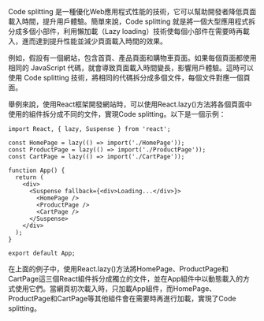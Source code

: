 

Code splitting 是一種優化Web應用程式性能的技術，它可以幫助開發者降低頁面載入時間，提升用戶體驗。簡單來說，Code splitting 就是將一個大型應用程式拆分成多個小部件，利用懶加載（Lazy loading）技術使每個小部件在需要時再載入，進而達到提升性能並減少頁面載入時間的效果。

例如，假設有一個網站，包含首頁、產品頁面和購物車頁面。如果每個頁面都使用相同的 JavaScript 代碼，就會導致頁面載入時間變長，影響用戶體驗。這時可以使用 Code splitting 技術，將相同的代碼拆分成多個文件，每個文件對應一個頁面。

舉例來說，使用React框架開發網站時，可以使用React.lazy()方法將各個頁面中使用的組件拆分成不同的文件，實現Code splitting。以下是一個示例：

```
import React, { lazy, Suspense } from 'react';

const HomePage = lazy(() => import('./HomePage'));
const ProductPage = lazy(() => import('./ProductPage'));
const CartPage = lazy(() => import('./CartPage'));

function App() {
  return (
    <div>
      <Suspense fallback={<div>Loading...</div>}>
        <HomePage />
        <ProductPage />
        <CartPage />
      </Suspense>
    </div>
  );
}

export default App;
```

在上面的例子中，使用React.lazy()方法將HomePage、ProductPage和CartPage這三個React組件拆分成獨立的文件，並在App組件中以動態載入的方式使用它們。當網頁初次載入時，只加載App組件，而HomePage、ProductPage和CartPage等其他組件會在需要時再進行加載，實現了Code splitting。